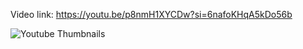 Video link: https://youtu.be/p8nmH1XYCDw?si=6nafoKHqA5kDo56b

![Youtube Thumbnails](https://github.com/EhabMagdyy/RC-Car/assets/132620660/a3053dec-a0ce-450d-87c4-1a929432fcc3)
